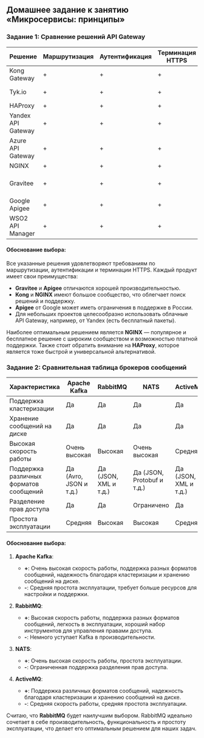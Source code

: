 ## Домашнее задание к занятию «Микросервисы: принципы»
### Задание 1: Сравнение решений API Gateway
| Решение                | Маршрутизация | Аутентификация | Терминация HTTPS | Доп. хар. |
|------------------------|---------------|----------------|------------------|--------------------|
| Kong Gateway           | +             | +              | +                | Бесплатно, Apache 2.0 |
| Tyk.io                 | +             | +              | +                | Бесплатно, MPL |
| HAProxy                | +             | +              | +                | Бесплатно |
| Yandex API Gateway     | +             | +              | +                | Платно |
| Azure API Gateway      | +             | +              | +                | Платно |
| NGINX                  | +             | +              | +                | Бесплатно |
| Gravitee               | +             | +              | +                | Бесплатно, есть ограничения |
| Google Apigee          | +             | +              | +                | Платно |
| WSO2 API Manager       | +             | +              | +                | Бесплатно |

#### Обоснование выбора:
Все указанные решения удовлетворяют требованиям по маршрутизации, аутентификации и терминации HTTPS. Каждый продукт имеет свои преимущества:
- **Gravitee** и **Apigee** отличаются хорошей производительностью.
- **Kong** и **NGINX** имеют большое сообщество, что облегчает поиск решений и поддержку.
- **Apigee** от Google может иметь ограничения в поддержке в России.
- Для небольших проектов целесообразно использовать облачные API Gateway, например, от Yandex (есть бесплатный пакеты).

Наиболее оптимальным решением является **NGINX**  — популярное и бесплатное решение с широким сообществом и возможностью платной поддержки. Также стоит обратить внимание на **HAProxy**, которое является тоже быстрой и универсальной альтернативой.

### Задание 2: Сравнительная таблица брокеров сообщений
| Характеристика                          | Apache Kafka       | RabbitMQ          | NATS              | ActiveMQ          |
|-----------------------------------------|--------------------|-------------------|-------------------|-------------------|
| Поддержка кластеризации                 | Да                 | Да                | Да                | Да                |
| Хранение сообщений на диске             | Да                 | Да                | Да                | Да                |
| Высокая скорость работы                 | Очень высокая      | Высокая           | Очень высокая     | Средняя           |
| Поддержка различных форматов сообщений  | Да (Avro, JSON и т.д.) | Да (JSON, XML и т.д.) | Да (JSON, Protobuf и т.д.) | Да (JSON, XML и т.д.) |
| Разделение прав доступа                 | Да                 | Да                | Ограничено        | Да                |
| Простота эксплуатации                   | Средняя            | Высокая           | Высокая           | Средняя           |

#### Обоснование выбора:
1. **Apache Kafka**:
   - **+**: Очень высокая скорость работы, поддержка разных форматов сообщений, надежность благодаря кластеризации и хранению сообщений на диске.
   - **-**: Средняя простота эксплуатации, требует больше ресурсов для настройки и поддержки.

2. **RabbitMQ**:
   - **+**: Высокая скорость работы, поддержка разных форматов сообщений, легкость в эксплуатации, хороший набор инструментов для управления правами доступа.
   - **-**: Немного уступает Kafka в производительности.

3. **NATS**:
   - **+**: Очень высокая скорость работы, простота эксплуатации.
   - **-**: Ограниченная поддержка разделения прав доступа.

4. **ActiveMQ**:
   - **+**: Поддержка различных форматов сообщений, надежность благодаря кластеризации и хранению сообщений на диске.
   - **-**: Средняя скорость работы, средняя простота эксплуатации.

Считаю, что **RabbitMQ** будет наилучшим выбором. RabbitMQ идеально сочетает в себе производительность, функциональность и простоту эксплуатации, что делает его оптимальным решением для наших задач.